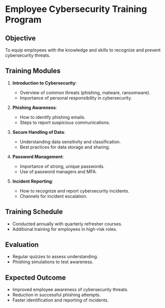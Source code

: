 # Employee Cybersecurity Training Program

## Objective
To equip employees with the knowledge and skills to recognize and prevent cybersecurity threats.

## Training Modules
1. **Introduction to Cybersecurity**:
   - Overview of common threats (phishing, malware, ransomware).
   - Importance of personal responsibility in cybersecurity.

2. **Phishing Awareness**:
   - How to identify phishing emails.
   - Steps to report suspicious communications.

3. **Secure Handling of Data**:
   - Understanding data sensitivity and classification.
   - Best practices for data storage and sharing.

4. **Password Management**:
   - Importance of strong, unique passwords.
   - Use of password managers and MFA.

5. **Incident Reporting**:
   - How to recognize and report cybersecurity incidents.
   - Channels for incident escalation.

## Training Schedule
- Conducted annually with quarterly refresher courses.
- Additional training for employees in high-risk roles.

## Evaluation
- Regular quizzes to assess understanding.
- Phishing simulations to test awareness.

## Expected Outcome
- Improved employee awareness of cybersecurity threats.
- Reduction in successful phishing attempts.
- Faster identification and reporting of incidents.

